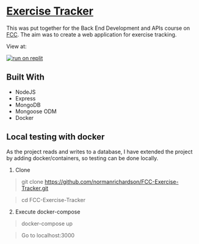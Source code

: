 # [Exercise Tracker](https://www.freecodecamp.org/learn/apis-and-microservices/apis-and-microservices-projects/exercise-tracker)

This was put together for the Back End Development and APIs course on [FCC](https://www.freecodecamp.org/learn/back-end-development-and-apis/). The aim was to create a web application for exercise tracking.

View at:

[![run on replit](https://replit.com/badge/github/@Mormonorman/FCC-Exercise-Tracker)](https://replit.com/@Mormonorman/FCC-Exercise-Tracker?v=1)

## Built With
 * NodeJS
 * Express
 * MongoDB
 * Mongoose ODM
 * Docker

## Local testing with docker
As the project reads and writes to a database, I have extended the project by adding docker/containers, so testing can be done locally.

1. Clone

> git clone https://github.com/normanrichardson/FCC-Exercise-Tracker.git

> cd FCC-Exercise-Tracker

2. Execute docker-compose

> docker-compose up

> Go to localhost:3000